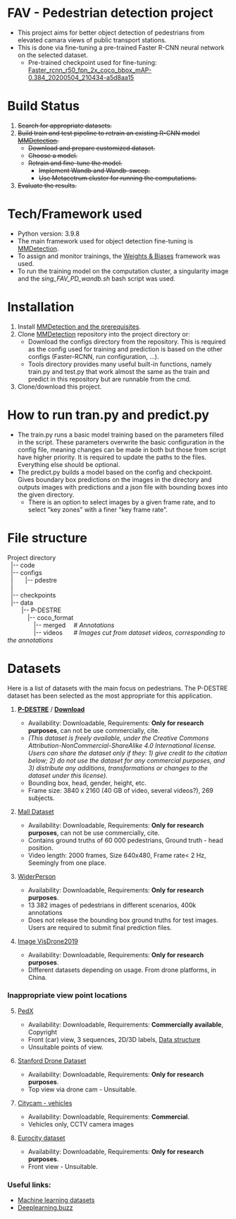 # FAV - Pedestrian detection project
* This project aims for better object detection of pedestrians from elevated camara views of public transport stations. 
* This is done via fine-tuning a pre-trained Faster R-CNN neural network on the selected dataset.
  * Pre-trained checkpoint used for fine-tuning: [Faster_rcnn_r50_fpn_2x_coco_bbox_mAP-0.384_20200504_210434-a5d8aa15](https://github.com/open-mmlab/mmdetection/tree/master/configs/faster_rcnn)

# Build Status
1. ~~Search for appropriate datasets.~~
2. ~~Build train and test pipeline to retrain an existing R-CNN model [MMDetection](https://github.com/open-mmlab/mmdetection).~~
   * ~~Download and prepare customized dataset.~~
   * ~~Choose a model.~~
   * ~~Retrain and fine-tune the model.~~
     * ~~Implement Wandb and Wandb-sweep.~~
     * ~~Use Metacetrum cluster for running the computations.~~
3. ~~Evaluate the results.~~

# Tech/Framework used
* Python version: 3.9.8
* The main framework used for object detection fine-tuning is [MMDetection](https://github.com/open-mmlab/mmdetection).
* To assign and monitor trainings, the [Weights & Biases](https://wandb.ai) framework was used.
* To run the training model on the computation cluster, a singularity image and the _sing_FAV_PD_wandb.sh_ bash script was used.

# Installation
1. Install [MMDetection and the prerequisites](https://mmdetection.readthedocs.io/en/latest/get_started.html#installation).
2. Clone [MMDetection](https://github.com/open-mmlab/mmdetection) repository into the project directory or:
   * Download the configs directory from the repository. This is required as the config used for training and prediction
       is based on the other configs (Faster-RCNN, run configuration, ...).
   * Tools directory provides many useful built-in functions, namely train.py and test.py that work almost the same as 
     the train and predict in this repository but are runnable from the cmd.
3. Clone/download this project. 

# How to run tran.py and predict.py
* The train.py runs a basic model training based on the parameters filled in the script. These parameters overwrite the basic
  configuration in the config file, meaning changes can be made in both but those from script have higher priority.
  It is required to update the paths to the files. Everything else should be optional.
* The predict.py builds a model based on the config and checkpoint. Gives boundary box predictions on the images in the directory and
  outputs images with predictions and a json file with bounding boxes into the given directory. 
  * There is an option to select images by a given frame rate, and to select "key zones" with a finer "key frame rate". 

# File structure
 Project directory\
 &nbsp; |-- code\
 &nbsp; |-- configs\
 &nbsp; |&emsp;&emsp;|-- pdestre\
 &nbsp; |\
 &nbsp; |-- checkpoints\
 &nbsp; |-- data\
 &emsp;&emsp; |-- P-DESTRE\
 &emsp;&emsp;&emsp; |-- coco_format\
 &emsp;&emsp;&emsp;&emsp; |-- merged &emsp;_# Annotations_  
 &emsp;&emsp;&emsp;&emsp; |-- videos &emsp;&ensp;_# Images cut from dataset videos, corresponding to the annotations_

# Datasets
Here is a list of datasets with the main focus on pedestrians.
The P-DESTRE dataset has been selected as the most appropriate for this application.

1. **[P-DESTRE](http://p-destre.di.ubi.pt/)** / **[Download](http://p-destre.di.ubi.pt/download.html)**
   * Availability: Downloadable, Requirements: **Only for research purposes**, can not be use commercially, cite. 
   * _(This dataset is freely available, under the Creative Commons Attribution-NonCommercial-ShareAlike 4.0 International license. Users can share the dataset only if they: 1) give credit to the citation below; 2) do not use the dataset for any commercial purposes, and 3) distribute any additions, transformations or changes to the dataset under this license)._
   * Bounding box, head, gender, height, etc.
   * Frame size: 3840 x 2160 (40 GB of video, several videos?), 269 subjects. 

2. [Mall Dataset](http://personal.ie.cuhk.edu.hk/~ccloy/downloads_mall_dataset.html)
   * Availability: Downloadable, Requirements: **Only for research purposes**, can not be use commercially, cite.
   * Contains ground truths of 60 000 pedestrians, Ground truth - head position.
   * Video length: 2000 frames, Size 640x480, Frame rate< 2 Hz, Seemingly from one place.

3. [WiderPerson](http://www.cbsr.ia.ac.cn/users/sfzhang/WiderPerson/)
   * Availability: Downloadable, Requirements: **Only for research purposes**.
   * 13 382 images of pedestrians in different scenarios, 400k annotations
   * Does not release the bounding box ground truths for test images. Users are required to submit final prediction files.
   
4. [Image VisDrone2019](http://aiskyeye.com/)
   * Availability: Downloadable, Requirements: **Only for research purposes**.
   * Different datasets depending on usage. From drone platforms, in China.
   
### Inappropriate view point locations
5. [PedX](http://pedx.io/)
   * Availability: Downloadable, Requirements: **Commercially available**, Copyright
   * Front (car) view, 3 sequences, 2D/3D labels, [Data structure](https://github.com/umautobots/pedx)
   * Unsuitable points of view.
   
6. [Stanford Drone Dataset](https://cvgl.stanford.edu/projects/uav_data/)
   * Availability: Downloadable, Requirements: **Only for research purposes**.
   * Top view via drone cam - Unsuitable.
   
7. [Citycam - vehicles](https://www.citycam-cmu.com/)
   * Availability: Downloadable, Requirements: **Commercial**.
   * Vehicles only, CCTV camera images
   
8. [Eurocity dataset](https://eurocity-dataset.tudelft.nl/eval/overview/examples)
   * Availability: Downloadable, Requirements: **Only for research purposes**.
   * Front view - Unsuitable.


### Useful links:
* [Machine learning datasets](https://www.datasetlist.com/)
* [Deeplearning.buzz](https://deeplearning.buzz/deep-learning-datasets/)